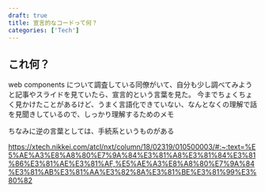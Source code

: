 ```yaml
---
draft: true
title: 宣言的なコードって何？
categories: ['Tech']
---
```


## これ何？

web components について調査している同僚がいて、自分も少し調べてみようと記事やスライドを見ていたら、宣言的という言葉を見た。
今までちょくちょく見かけたことがあるけど、うまく言語化できていない、なんとなくの理解で話を見聞きしているので、しっかり理解するためのメモ

ちなみに逆の言葉としては、手続系というものがある


https://xtech.nikkei.com/atcl/nxt/column/18/02319/010500003/#:~:text=%E5%AE%A3%E8%A8%80%E7%9A%84%E3%81%A8%E3%81%84%E3%81%86%E3%81%AE%E3%81%AF,%E5%AE%A3%E8%A8%80%E7%9A%84%E3%81%AB%E3%81%AA%E3%82%8A%E3%81%BE%E3%81%99%E3%80%82
